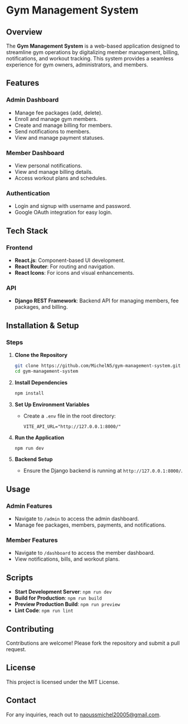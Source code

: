 # Gym Management System

## Overview
The **Gym Management System** is a web-based application designed to streamline gym operations by digitalizing member management, billing, notifications, and workout tracking. This system provides a seamless experience for gym owners, administrators, and members.

## Features

### **Admin Dashboard**
- Manage fee packages (add, delete).
- Enroll and manage gym members.
- Create and manage billing for members.
- Send notifications to members.
- View and manage payment statuses.

### **Member Dashboard**
- View personal notifications.
- View and manage billing details.
- Access workout plans and schedules.

### **Authentication**
- Login and signup with username and password.
- Google OAuth integration for easy login.


## Tech Stack

### **Frontend**
- **React.js**: Component-based UI development.
- **React Router**: For routing and navigation.
- **React Icons**: For icons and visual enhancements.


### **API**
- **Django REST Framework**: Backend API for managing members, fee packages, and billing.


## Installation & Setup

### Steps
1. **Clone the Repository**
   ```sh
   git clone https://github.com/MichelN5/gym-management-system.git
   cd gym-management-system
   ```

2. **Install Dependencies**
   ```sh
   npm install
   ```


4. **Set Up Environment Variables**
   - Create a `.env` file in the root directory:
     ```env
     VITE_API_URL="http://127.0.0.1:8000/"
     ```

5. **Run the Application**
   ```sh
   npm run dev
   ```

6. **Backend Setup**
   - Ensure the Django backend is running at `http://127.0.0.1:8000/`.

## Usage

### Admin Features
- Navigate to `/admin` to access the admin dashboard.
- Manage fee packages, members, payments, and notifications.

### Member Features
- Navigate to `/dashboard` to access the member dashboard.
- View notifications, bills, and workout plans.

## Scripts

- **Start Development Server**: `npm run dev`
- **Build for Production**: `npm run build`
- **Preview Production Build**: `npm run preview`
- **Lint Code**: `npm run lint`

## Contributing
Contributions are welcome! Please fork the repository and submit a pull request.

## License
This project is licensed under the MIT License.

## Contact
For any inquiries, reach out to [naoussmichel20005@gmail.com](mailto:naoussmichel20005@gmail.com).